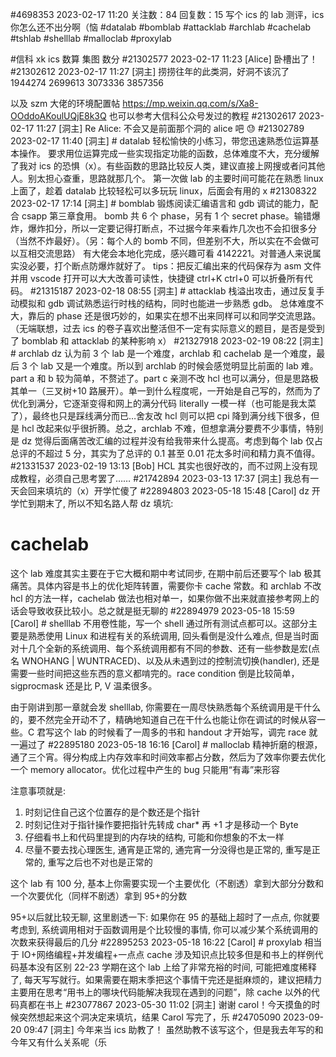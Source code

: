 #4698353 2023-02-17 11:20 关注数：84 回复数：15
写个 ics 的 lab 测评，ics 你怎么还不出分啊（恼
#datalab #bomblab #attacklab #archlab #cachelab #tshlab #shelllab #malloclab #proxylab

#信科 xk ics 数算 集图 数分
#21302577 2023-02-17 11:23
[Alice] 卧槽出了！
#21302612 2023-02-17 11:27
[洞主] 捞捞往年的此类洞，好洞不该沉了
1944274
2699613
3073336
3857356

以及 szm 大佬的环境配置帖
https://mp.weixin.qq.com/s/Xa8-OOddoAKoulUQjE8k3Q
也可以参考大信科公众号发过的教程
#21302617 2023-02-17 11:27
[洞主] Re Alice: 不会又是前面那个洞的 alice 吧 😓
#21302789 2023-02-17 11:40
[洞主] # datalab
轻松愉快的小练习，带您迅速熟悉位运算基本操作。
要求用位运算完成一些实现指定功能的函数，总体难度不大，充分缓解了我对 ics 的恐惧（x）。有些函数的思路比较反人类，建议直接上网搜或者问其他人。别太担心查重，思路就那几个。
第一次做 lab 的主要时间可能花在熟悉 linux 上面了，趁着 datalab 比较轻松可以多玩玩 linux，后面会有用的 x
#21308322 2023-02-17 17:14
[洞主] # bomblab
锻炼阅读汇编语言和 gdb 调试的能力，配合 csapp 第三章食用。
bomb 共 6 个 phase，另有 1 个 secret phase。输错爆炸，爆炸扣分，所以一定要记得打断点，不过据今年来看炸几次也不会扣很多分（当然不炸最好）。（另：每个人的 bomb 不同，但差别不大，所以实在不会做可以互相交流思路）
有大佬会本地化完成，感兴趣可看 4142221。对普通人来说属实没必要，打个断点防爆炸就好了。
tips：把反汇编出来的代码保存为 asm 文件并用 vscode 打开可以大大改善可读性，快捷键 ctrl+K ctrl+0 可以折叠所有代码。
#21315187 2023-02-18 08:55
[洞主] # attacklab
栈溢出攻击，通过反复手动模拟和 gdb 调试熟悉运行时栈的结构，同时也能进一步熟悉 gdb。
总体难度不大，靠后的 phase 还是很巧妙的，如果实在想不出来同样可以和同学交流思路。
（无端联想，过去 ics 的卷子喜欢出整活但不一定有实际意义的题目，是否是受到了 bomblab 和 attacklab 的某种影响 x）
#21327918 2023-02-19 08:22
[洞主] # archlab
dz 认为前 3 个 lab 是一个难度，archlab 和 cachelab 是一个难度，最后 3 个 lab 又是一个难度。所以到 archlab 的时候会感觉明显比前面的 lab 难。
part a 和 b 较为简单，不赘述了。part c 亲测不改 hcl 也可以满分，但是思路极其单一（三叉树+10 路展开）。单一到什么程度呢，一开始是自己写的，然而为了优化到满分，它逐渐变得和网上的满分代码 literally 一模一样（也可能是我太菜了），最终也只是踩线满分而已…舍友改 hcl 则可以把 cpi 降到满分线下很多，但是 hcl 改起来似乎很折腾。总之，archlab 不难，但想拿满分要费不少事情，特别是 dz 觉得后面痛苦改汇编的过程并没有给我带来什么提高。考虑到每个 lab 仅占总评的不超过 5 分，其实为了总评的 0.1 甚至 0.01 花太多时间和精力真不值得。
#21331537 2023-02-19 13:13
[Bob] HCL 其实也很好改的，而不过网上没有现成教程，必须自己思考罢了……
#21742894 2023-03-13 17:37
[洞主] 我总有一天会回来填坑的（x）开学忙傻了
#22894803 2023-05-18 15:48
[Carol] dz 开学忙到期末了, 所以不知名路人帮 dz 填坑:

# cachelab

这个 lab 难度其实主要在于它大概和期中考试同步, 在期中前后还要写个 lab 极其痛苦。具体内容是书上的优化矩阵转置，需要你卡 cache 常数。和 archlab 不改 hcl 的方法一样，cachelab 做法也相对单一，如果你做不出来就直接参考网上的话会导致收获比较小。总之就是挺无聊的
#22894979 2023-05-18 15:59
[Carol] # shelllab
不用卷性能，写一个 shell 通过所有测试点都可以。这部分主要是熟悉使用 Linux 和进程有关的系统调用, 回头看倒是没什么难点, 但是当时面对十几个全新的系统调用、每个系统调用都有不同的参数、还有一些参数是宏(点名 WNOHANG | WUNTRACED)、以及从未遇到过的控制流切换(handler), 还是需要一些时间把这些东西的意义都啃完的。race condition 倒是比较简单，sigprocmask 还是比 P, V 温柔很多。

由于刚讲到那一章就会发 shelllab, 你需要在一周尽快熟悉每个系统调用是干什么的，要不然完全开动不了，精确地知道自己在干什么也能让你在调试的时候从容一些。C 君写这个 lab 的时候看了一周多的书和 handout 才开始写，调完 race 就一遍过了
#22895180 2023-05-18 16:16
[Carol] # malloclab
精神折磨的根源，通了三个宵。得分构成上内存效率和时间效率都占分数，然后为了效率你要去优化一个 memory allocator。优化过程中产生的 bug 只能用“有毒”来形容

注意事项就是:

1. 时刻记住自己这个位置存的是个数还是个指针
2. 时刻记住对于指针操作要把指针先转成 char\* 再 +1 才是移动一个 Byte
3. 仔细看书上和代码里提到的内存块的结构, 可能和你想象的不太一样
4. 尽量不要去找心理医生, 通宵是正常的, 通完宵一分没得也是正常的, 重写是正常的, 重写之后也不对也是正常的

这个 lab 有 100 分, 基本上你需要实现一个主要优化（不剧透）拿到大部分分数和一个次要优化（同样不剧透）拿到 95+的分数

95+以后就比较无聊, 这里剧透一下: 如果你在 95 的基础上超时了一点点, 你就要考虑到, 系统调用相对于函数调用是个比较慢的事情, 你可以减少某个系统调用的次数来获得最后的几分
#22895253 2023-05-18 16:22
[Carol] # proxylab
相当于 IO+网络编程+并发编程+一点点 cache
涉及知识点比较多但是和书上的样例代码基本没有区别
22-23 学期在这个 lab 上给了非常充裕的时间, 可能把难度稀释了, 每天写写就行。如果需要在期末季把这个事情干完还是挺麻烦的，建议把精力主要用在思考“用书上的哪块代码能解决我现在遇到的问题”，除 cache 以外的代码真都在书上
#23077867 2023-05-30 11:02
[洞主] 谢谢 carol！今天摸鱼的时候突然想起来这个洞决定来填坑，结果 Carol 写完了，乐
#24705090 2023-09-20 09:47
[洞主] 今年来当 ics 助教了！
虽然助教不该写这个，但是我去年写的和今年又有什么关系呢（乐
